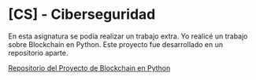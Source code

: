 # [CS] - Ciberseguridad

En esta asignatura se podía realizar un trabajo extra. Yo realicé un trabajo sobre Blockchain en Python. Este proyecto fue desarrollado en un repositorio aparte.

[Repositorio del Proyecto de Blockchain en Python](https://github.com/GrunCrow/blockchain)
